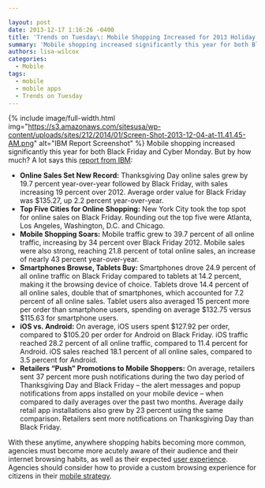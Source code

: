 ```yaml
---

layout: post
date: 2013-12-17 1:16:26 -0400
title: 'Trends on Tuesday\: Mobile Shopping Increased for 2013 Holiday Shopping'
summary: 'Mobile shopping increased significantly this year for both Black Friday and Cyber Monday. But by how much? A lot says this report from IBM\: Online Sales Set New Record\: Thanksgiving Day online sales grew by 19.7 percent year-over-year followed by Black Friday, with sales increasing 19 percent over 2012. Average'
authors: lisa-wilcox
categories:
  - Mobile
tags:
  - mobile
  - mobile apps
  - Trends on Tuesday
---
```


{% include image/full-width.html img="https://s3.amazonaws.com/sitesusa/wp-content/uploads/sites/212/2014/01/Screen-Shot-2013-12-04-at-11.41.45-AM.png" alt="IBM Report Screenshot" %}
Mobile shopping increased significantly this year for both Black Friday and Cyber Monday. But by how much? A lot says this [report from IBM](http://www-01.ibm.com/software/marketing-solutions/benchmark-reports/black-friday-2013.html):

  * **Online Sales Set New Record:** Thanksgiving Day online sales grew by 19.7 percent year-over-year followed by Black Friday, with sales increasing 19 percent over 2012. Average order value for Black Friday was $135.27, up 2.2 percent year-over-year.
  * **Top Five Cities for Online Shopping:** New York City took the top spot for online sales on Black Friday. Rounding out the top five were Atlanta, Los Angeles, Washington, D.C. and Chicago.
  * **Mobile Shopping Soars:** Mobile traffic grew to 39.7 percent of all online traffic, increasing by 34 percent over Black Friday 2012. Mobile sales were also strong, reaching 21.8 percent of total online sales, an increase of nearly 43 percent year-over-year.
  * **Smartphones Browse, Tablets Buy:** Smartphones drove 24.9 percent of all online traffic on Black Friday compared to tablets at 14.2 percent, making it the browsing device of choice. Tablets drove 14.4 percent of all online sales, double that of smartphones, which accounted for 7.2 percent of all online sales. Tablet users also averaged 15 percent more per order than smartphone users, spending on average $132.75 versus $115.63 for smartphone users.
  * **iOS vs. Android:** On average, iOS users spent $127.92 per order, compared to $105.20 per order for Android on Black Friday. iOS traffic reached 28.2 percent of all online traffic, compared to 11.4 percent for Android. iOS sales reached 18.1 percent of all online sales, compared to 3.5 percent for Android.
  * **Retailers “Push” Promotions to Mobile Shoppers:** On average, retailers sent 37 percent more push notifications during the two day period of Thanksgiving Day and Black Friday – the alert messages and popup notifications from apps installed on your mobile device – when compared to daily averages over the past two months. Average daily retail app installations also grew by 23 percent using the same comparison. Retailers sent more notifications on Thanksgiving Day than Black Friday.

With these anytime, anywhere shopping habits becoming more common, agencies must become more acutely aware of their audience and their internet browsing habits, as well as their expected [user experience](https://www.WHATEVER/2013/09/18/making-mobile-gov-user-experience-recommendations). Agencies should consider how to provide a custom browsing experience for citizens in their [mobile strategy](https://www.WHATEVER/2013/09/30/mobile-first/ "Mobile First").